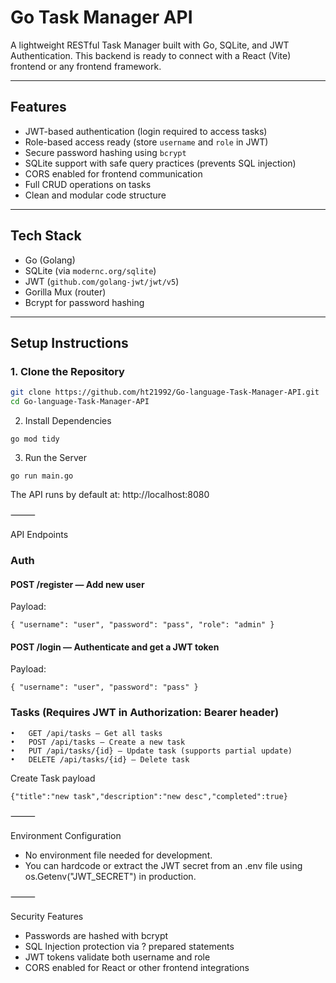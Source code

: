 # Go Task Manager API

A lightweight RESTful Task Manager built with Go, SQLite, and JWT Authentication. This backend is ready to connect with a React (Vite) frontend or any frontend framework.

---

## Features

- JWT-based authentication (login required to access tasks)
- Role-based access ready (store `username` and `role` in JWT)
- Secure password hashing using `bcrypt`
- SQLite support with safe query practices (prevents SQL injection)
- CORS enabled for frontend communication
- Full CRUD operations on tasks
- Clean and modular code structure

---

## Tech Stack

- Go (Golang)
- SQLite (via `modernc.org/sqlite`)
- JWT (`github.com/golang-jwt/jwt/v5`)
- Gorilla Mux (router)
- Bcrypt for password hashing

---

## Setup Instructions

### 1. Clone the Repository

```bash
git clone https://github.com/ht21992/Go-language-Task-Manager-API.git
cd Go-language-Task-Manager-API
```

2. Install Dependencies

```
go mod tidy
```

3. Run the Server

```
go run main.go
```

The API runs by default at: http://localhost:8080

⸻

API Endpoints

### Auth

#### POST /register — Add new user

Payload:

```
{ "username": "user", "password": "pass", "role": "admin" }
```

#### POST /login — Authenticate and get a JWT token

Payload:

```
{ "username": "user", "password": "pass" }
```

### Tasks (Requires JWT in Authorization: Bearer <token> header)

    •	GET /api/tasks — Get all tasks
    •	POST /api/tasks — Create a new task
    •	PUT /api/tasks/{id} — Update task (supports partial update)
    •	DELETE /api/tasks/{id} — Delete task

Create Task payload

```
{"title":"new task","description":"new desc","completed":true}
```

⸻

Environment Configuration

- No environment file needed for development.
- You can hardcode or extract the JWT secret from an .env file using os.Getenv("JWT_SECRET") in production.

⸻

Security Features

- Passwords are hashed with bcrypt
- SQL Injection protection via ? prepared statements
- JWT tokens validate both username and role
- CORS enabled for React or other frontend integrations
